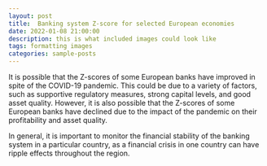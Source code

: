 ```yaml
---
layout: post
title:  Banking system Z-score for selected European economies
date: 2022-01-08 21:00:00
description: this is what included images could look like
tags: formatting images
categories: sample-posts
---
```

It is possible that the Z-scores of some European banks have improved in spite of the COVID-19 pandemic. This could be due to a variety of factors, such as supportive regulatory measures, strong capital levels, and good asset quality. However, it is also possible that the Z-scores of some European banks have declined due to the impact of the pandemic on their profitability and asset quality.

In general, it is important to monitor the financial stability of the banking system in a particular country, as a financial crisis in one country can have ripple effects throughout the region.
